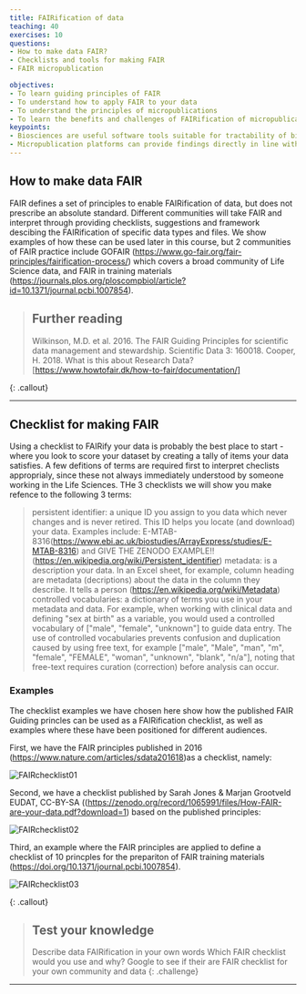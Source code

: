 ```yaml
---
title: FAIRification of data
teaching: 40
exercises: 10
questions:
- How to make data FAIR?
- Checklists and tools for making FAIR
- FAIR micropublication

objectives:
- To learn guiding principles of FAIR
- To understand how to apply FAIR to your data
- To understand the principles of micropublications
- To learn the benefits and challenges of FAIRification of micropublication platform 
keypoints:
- Biosciences are useful software tools suitable for tractability of biomedical research.
- Micropublication platforms can provide findings directly in line with the FAIR principles
---
```


## How to make data FAIR

FAIR defines a set of principles to enable FAIRification of data, but does not prescribe an absolute standard.  Different communities will take FAIR and interpret through providing checklists, suggestions and framework descibing the FAIRification of specific data types and files.  We show examples of how these can be used later in this course, but 2 communities of FAIR practice include GOFAIR (https://www.go-fair.org/fair-principles/fairification-process/) which covers a broad community of Life Science data, and FAIR in training materials (https://journals.plos.org/ploscompbiol/article?id=10.1371/journal.pcbi.1007854).

> ## Further reading
> Wilkinson, M.D. et al. 2016. The FAIR Guiding Principles for scientific data management and stewardship. Scientific Data 3: 160018.
> Cooper, H. 2018. What is this about Research Data? [https://www.howtofair.dk/how-to-fair/documentation/]
> 
{: .callout} 
___

## Checklist for making FAIR

Using a checklist to FAIRify your data is probably the best place to start - where you look to score your dataset by creating a tally of items your data satisfies.  A few defitions of terms are required first to interpret checlists approprialy, since these not always immediately understood by someone working in the Life Sciences. THe 3 checklists we will show you make refence to the following 3 terms:

> persistent identifier: a unique ID you assign to you data which never changes and is never retired.  This ID helps you locate (and download) your data.  Examples include: E-MTAB-8316(https://www.ebi.ac.uk/biostudies/ArrayExpress/studies/E-MTAB-8316) and GIVE THE ZENODO EXAMPLE!!  (https://en.wikipedia.org/wiki/Persistent_identifier)
> metadata: is a description your data.  In an Excel sheet, for example, column heading are metadata (decriptions) about the data in the column they describe.  It tells a person (https://en.wikipedia.org/wiki/Metadata)
> controlled vocabularies: a dictionary of terms you use in your metadata and data.  For example, when working with clinical data and defining "sex at birth" as a variable, you would used a controlled vocabulary of ["male", "female", "unknown"] to guide data entry.  The use of controlled vocabularies prevents confusion and duplication caused by using free text, for example ["male", "Male", "man", "m", "female", "FEMALE", "woman", "unknown", "blank", "n/a"], noting that free-text requires curation (correction) before analysis can occur.

### Examples

The checklist examples we have chosen here show how the published FAIR Guiding princles can be used as a FAIRification checklist, as well as examples where these have been positioned for different audiences.

First, we have the FAIR principles published in 2016 (https://www.nature.com/articles/sdata201618)as a checklist, namely:

![FAIRchecklist01](../fig/FAIRchecklist01.jpeg)

Second, we have a checklist published by Sarah Jones & Marjan Grootveld EUDAT, CC-BY-SA ((https://zenodo.org/record/1065991/files/How-FAIR-are-your-data.pdf?download=1) based on the published principles:

![FAIRchecklist02](../fig/FAIRchecklist02.jpeg)

Third, an example where the FAIR principles are applied to define a checklist of 10 princples for the prepariton of FAIR training materials (https://doi.org/10.1371/journal.pcbi.1007854).

![FAIRchecklist03](../fig/FAIRchecklist03.jpeg)

{: .callout}

> ## Test your knowledge
> Describe data FAIRification in your own words
> Which FAIR checklist would you use and why?
> Google to see if their are FAIR checklist for your own community and data
{: .challenge}
___


